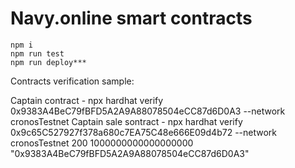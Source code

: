 # Navy.online smart contracts

```shell
npm i
npm run test
npm run deploy***
```

Contracts verification sample:

Captain contract - npx hardhat verify 0x9383A4BeC79fBFD5A2A9A88078504eCC87d6D0A3 --network cronosTestnet
Captain sale sontract - npx hardhat verify 0x9c65C527927f378a680c7EA75C48e666E09d4b72 --network cronosTestnet 200 1000000000000000000 "0x9383A4BeC79fBFD5A2A9A88078504eCC87d6D0A3"